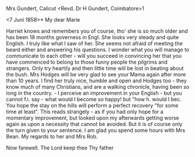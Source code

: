 Mrs Gundert, Calicut
<Revd. Dr H Gundert, Coimbatore>1

 <7 Juni 1858>*
My dear Marie

Harriet knows and remembers you of course, tho' she is so much older and has been 18 months governess in Engl. She looks very steady and quite English. I truly like what I saw of her. She seems not afraid of meeting the beard either and answering his questions. I wonder what you will manage to communicate to each other - will you succeed in convincing her that you have commenced to belong to those funny people the pilgrims and strangers. Only try heartily and then little time will be lost in beating about the bush. Mrs Hodges will be very glad to see your Mama again after more than 10 years. I find her truly nice, humble and open and Hodges too - they know much of many Christians, and are a walking chronicle, having been so long in the country. - I perceive an improvement in your English - but you cannot f.i. say - what would I become so happy! but "how h. would I bec. You hope the stay on the hills will perform a perfect recovery "for some time at least". This reads strangely - as if you had only hope for a momentary improvement, but looked upon my afterwards getting worse again as upon a necessity that cannot be avoided. But it is of course only the turn given to your sentence. I am glad you spend some hours with Mrs Bean. My regards to her and Mrs Rob.

Now farewell. The Lord keep thee
 Thy father

